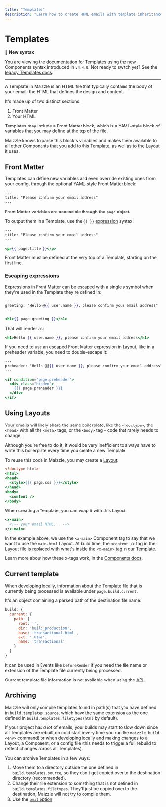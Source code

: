 ```yaml
---
title: "Templates"
description: "Learn how to create HTML emails with template inheritance in Maizzle"
---
```


# Templates

**👋 New syntax**

You are viewing the documentation for Templates using the new Components syntax introduced in `v4.4.0`. Not ready to switch yet? See the [legacy Templates docs](https://v43x.maizzle.com/docs/templates).

---

A Template in Maizzle is an HTML file that typically contains the body of your email: the HTML that defines the design and content.

It's made up of two distinct sections:

1. Front Matter
2. Your HTML

Templates may include a Front Matter block, which is a YAML-style block of variables that you may define at the top of the file.

Maizzle knows to parse this block's variables and makes them available to all other Components that you add to this Template, as well as to the Layout it uses.

## Front Matter

Templates can define new variables and even override existing ones from your config, through the optional YAML-style Front Matter block:

```hbs [src/templates/example.html]
---
title: "Please confirm your email address"
---
```

Front Matter variables are accessible through the `page` object.

To output them in a Template, use the `{{ }}` [expression](/docs/expressions) syntax:

```hbs [src/templates/example.html]
---
title: "Please confirm your email address"
---

<p>{{ page.title }}</p>
```

<Alert type="warning">Front Matter must be defined at the very top of a Template, starting on the first line.</Alert>

### Escaping expressions

Expressions in Front Matter can be escaped with a single `@` symbol when they're used in the Template they're defined in:

```hbs [src/templates/example.html]
---
greeting: "Hello @{{ user.name }}, please confirm your email address"
---

<h1>{{ page.greeting }}</h1>
```

That will render as:

```hbs [build_production/example.html]
<h1>Hello {{ user.name }}, please confirm your email address</h1>
```

If you need to use an escaped Front Matter expression in Layout, like in a preheader variable, you need to double-escape it:

```hbs [src/templates/example.html]
---
preheader: "Hello @@{{ user.name }}, please confirm your email address"
---
```

```hbs [src/layouts/main.html]
<if condition="page.preheader">
  <div class="hidden">
    {{{ page.preheader }}}
  </div>
</if>
```

## Using Layouts

Your emails will likely share the same boilerplate, like the `<!doctype>`, the `<head>` with all the `<meta>` tags, or the `<body>` tag - code that rarely needs to change.

Although you're free to do it, it would be very inefficient to always have to write this boilerplate every time you create a new Template.

To reuse this code in Maizzle, you may create a [Layout](/docs/layouts):

```hbs [src/layouts/main.html]
<!doctype html>
<html>
<head>
  <style>{{{ page.css }}}</style>
</head>
<body>
  <content />
</body>
```

When creating a Template, you can wrap it with this Layout:

```xml [src/templates/example.html]
<x-main>
  <!-- your email HTML... -->
</x-main>
```

In the example above, we use the `<x-main>` Component tag to say that we want to use the `main.html` Layout. At build time, the `<content />` tag in the Layout file is replaced with what's inside the `<x-main>` tag in our Template.

Learn more about how these x-tags work, in the [Components docs](/docs/components#x-tag).

## Current template

When developing locally, information about the Template file that is currently being processed is available under `page.build.current`.

It's an object containing a parsed path of the destination file name:

```js
build: {
  current: {
    path: {
      root: '',
      dir: 'build_production',
      base: 'transactional.html',
      ext: '.html',
      name: 'transactional'
    }
  }
}
```

It can be used in Events like `beforeRender` if you need the file name or extension of the Template file currently being processed.

<Alert>Current template file information is not available when using the [API](/docs/api).</Alert>

## Archiving

Maizzle will only compile templates found in path(s) that you have defined in `build.templates.source`, which have the same extension as the one defined in `build.templates.filetypes` (`html` by default).

If your project has _a lot_ of emails, your builds may start to slow down since all Templates are rebuilt on cold start (every time you run the `maizzle build <env>` command) or when developing locally and making changes to a Layout, a Component, or a config file (this needs to trigger a full rebuild to reflect changes across all Templates).

You can archive Templates in a few ways:

1. Move them to a directory outside the one defined in `build.templates.source`, so they don't get copied over to the destination directory (recommended).
2. Change their file extension to something that is not defined in `build.templates.filetypes`. They'll just be copied over to the destination, Maizzle will not try to compile them.
3. Use the [`omit` option](/docs/configuration/templates#omit)
